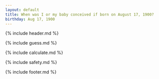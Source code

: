 ```yaml
---
layout: default
title: When was I or my baby conceived if born on August 17, 1900?
birthday: Aug 17, 1900
---
```


{% include header.md %}

{% include guess.md %}

{% include calculate.md %}

{% include safety.md %}

{% include footer.md %}




